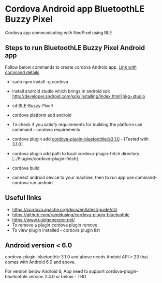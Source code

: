 # Cordova Android app BluetoothLE Buzzy Pixel

Cordova app communicating with NeoPixel using BLE

## Steps to run BluetoothLE Buzzy Pixel Android app

Follow below commands to create cordova Android app. [Link with command details](https://cordova.apache.org/docs/en/latest/guide/cli/)

* sudo npm install -g cordova
* install android studio which brings in android sdk http://developer.android.com/sdk/installing/index.html?pkg=studio

* cd BLE-Buzzy-Pixel/
* cordova platform add android
* To check if you satisfy requirements for building the platform use command - cordova requirements
* cordova plugin add cordova-plugin-bluetoothle@3.1.0 - [Tested with 3.1.0]
* cordova plugin add path to local cordova-plugin-fetch directory [../Plugins/cordove-plugin-fetch]
* cordova build
* connect android device to your machine, then to run app use command- cordova run android

## Useful links
* https://cordova.apache.org/docs/en/latest/guide/cli/
* https://github.com/randdusing/cordova-plugin-bluetoothle
* https://www.uuidgenerator.net/
* To remove a plugin cordova plugin remove <plugin-name>
* To view plugin installed - cordova plugin list


## Android version < 6.0

cordova-plugin-bluetoothle 3.1.0 and above needs Andoid API > 23 that comes with Android 6.0 and above.

For version below Android 6, App need to support cordova-plugin-bluetoothle version 2.4.0 or below - TBD
